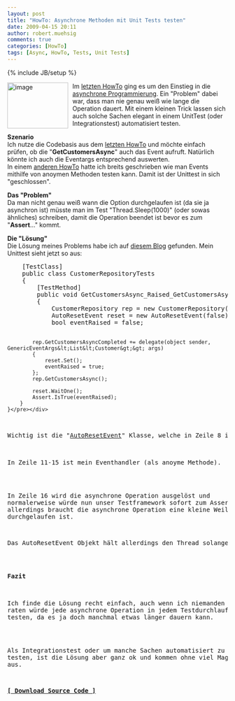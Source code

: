 ```yaml
---
layout: post
title: "HowTo: Asynchrone Methoden mit Unit Tests testen"
date: 2009-04-15 20:11
author: robert.muehsig
comments: true
categories: [HowTo]
tags: [Async, HowTo, Tests, Unit Tests]
---
```

{% include JB/setup %}
<p><a href="{{BASE_PATH}}/assets/wp-images/image711.png"><img style="border-right: 0px; border-top: 0px; margin: 0px 10px 0px 0px; border-left: 0px; border-bottom: 0px" height="105" alt="image" src="{{BASE_PATH}}/assets/wp-images/image-thumb689.png" width="139" align="left" border="0" /></a>Im <a href="{{BASE_PATH}}/2009/04/12/howto-multithreading-in-net-asynchrone-programmierung-eventbasiert/">letzten HowTo</a> ging es um den Einstieg in die <a href="http://msdn.microsoft.com/de-de/library/ms228969(VS.80).aspx">asynchrone Programmierung</a>. Ein &quot;Problem&quot; dabei war, dass man nie genau wei&#223; wie lange die Operation dauert. Mit einem kleinen Trick lassen sich auch solche Sachen elegant in einem UnitTest (oder Integrationstest) automatisiert testen.</p> 
<!--more-->
  <p><strong>Szenario     <br /></strong>Ich nutze die Codebasis aus dem <a href="{{BASE_PATH}}/2009/04/12/howto-multithreading-in-net-asynchrone-programmierung-eventbasiert/">letzten HowTo</a> und m&#246;chte einfach pr&#252;fen, ob die &quot;<strong>GetCustomersAsync</strong>&quot; auch das Event aufruft. Nat&#252;rlich k&#246;nnte ich auch die Eventargs entsprechend auswerten.    <br />In einem <a href="{{BASE_PATH}}/2008/07/12/howto-eigene-net-events-definieren-und-mit-unit-tests-testen/">anderen HowTo</a> hatte ich breits geschrieben wie man Events mithilfe von anoymen Methoden testen kann. Damit ist der Unittest in sich &quot;geschlossen&quot;.</p>  <p><strong>Das &quot;Problem&quot;     <br /></strong>Da man nicht genau wei&#223; wann die Option durchgelaufen ist (da sie ja asynchron ist) m&#252;sste man im Test &quot;Thread.Sleep(1000)&quot; (oder sowas &#228;hnliches) schreiben, damit die Operation beendet ist bevor es zum &quot;<strong>Assert</strong>...&quot; kommt.</p>  <p><strong>Die &quot;L&#246;sung&quot;     <br /></strong>Die L&#246;sung meines Problems habe ich auf <a href="http://jasondotnet.spaces.live.com/blog/cns!BD40DBF53845E64F!170.entry">diesem Blog</a> gefunden. Mein Unittest sieht jetzt so aus:</p>  <div class="wlWriterSmartContent" id="scid:812469c5-0cb0-4c63-8c15-c81123a09de7:e0ed1a4c-ff4b-4f90-bca1-2af280d42c26" style="padding-right: 0px; display: inline; padding-left: 0px; float: none; padding-bottom: 0px; margin: 0px; padding-top: 0px"><pre name="code" class="c#">    [TestClass]
    public class CustomerRepositoryTests
    {
        [TestMethod]
        public void GetCustomersAsync_Raised_GetCustomersAsyncCompleted_Event()
        {
            CustomerRepository rep = new CustomerRepository();
            AutoResetEvent reset = new AutoResetEvent(false);
            bool eventRaised = false;

            rep.GetCustomersAsyncCompleted += delegate(object sender, GenericEventArgs&lt;List&lt;Customer&gt;&gt; args)
            {
                reset.Set();
                eventRaised = true;
            };
            rep.GetCustomersAsync();

            reset.WaitOne();
            Assert.IsTrue(eventRaised);
        }
    }</pre></div>

<p>Wichtig ist die &quot;<a href="http://msdn.microsoft.com/de-de/library/system.threading.autoresetevent(VS.80).aspx">AutoResetEvent</a>&quot; Klasse, welche in Zeile 8 initialisiert wird.

  <br />In Zeile 11-15 ist mein Eventhandler (als anoyme Methode). 

  <br />In Zeile 16 wird die asynchrone Operation ausgel&#246;st und normalerweise w&#252;rde nun unser Testframework sofort zum Assert gehen - allerdings braucht die asynchrone Operation eine kleine Weile bis sie durchgelaufen ist.</p>

<p>Das AutoResetEvent Objekt h&#228;lt allerdings den Thread solange an &quot;reset.WaitOne()&quot; bis &quot;reset.Set()&quot; aufgerufen wurde.</p>

<p><strong>Fazit</strong>

  <br />Ich finde die L&#246;sung recht einfach, auch wenn ich niemanden raten w&#252;rde jede asynchrone Operation in jedem Testdurchlauf mit zu testen, da es ja doch manchmal etwas l&#228;nger dauern kann. 

  <br />Als Integrationstest oder um manche Sachen automatisiert zu testen, ist die L&#246;sung aber ganz ok und kommen ohne viel Magie aus.</p>

<p><strong><a href="http://{{BASE_PATH}}/assets/files/democode/asyncintrotest/asyncintrotest.zip">[ Download Source Code ]</a></strong></p>
